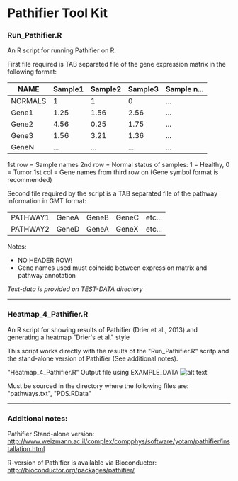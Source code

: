 # Pathifier Tool Kit

### Run_Pathifier.R

An R script for running Pathifier on R.

First file required is TAB separated file of the gene expression matrix in the
following format:

|NAME|Sample1|Sample2|Sample3|Sample n...|
|---|---|---|---|---|
|NORMALS|1|1|0|...|
|Gene1|1.25|1.56|2.56|...|
|Gene2|4.56|0.25|1.75|...|
|Gene3|1.56|3.21|1.36|...|
|GeneN|...|...|...|...|

1st row = Sample names
2nd row = Normal status of samples: 1 = Healthy, 0 = Tumor
1st col = Gene names from third row on (Gene symbol format is recommended)

Second file required by the script is a TAB separated file of the pathway
information in GMT format:

||||||
|---|---|---|---|---|
|PATHWAY1|GeneA|GeneB|GeneC|etc...|
|PATHWAY2|GeneD|GeneA|GeneX|etc...|

Notes:
+ NO HEADER ROW!
+ Gene names used must coincide between expression matrix and pathway annotation

*Test-data is provided on TEST-DATA directory*

---
### Heatmap_4_Pathifier.R

An R script for showing results of Pathifier (Drier et al., 2013)
and generating a heatmap "Drier's et al." style

This script works directly with the results of the "Run_Pathifier.R" scritp and
the stand-alone version of Pathifier (See additional notes).

"Heatmap_4_Pathifier.R" Output file using EXAMPLE_DATA
![alt text][heatmap]

Must be sourced in the directory where the following files are:
"pathways.txt", "PDS.RData"

---
### Additional notes:
Pathifier Stand-alone version: http://www.weizmann.ac.il/complex/compphys/software/yotam/pathifier/installation.html

R-version of Pathifier is available via Bioconductor:
http://bioconductor.org/packages/pathifier/

[heatmap]: https://raw.githubusercontent.com/AngelCampos/Pathifier-Tool-Kit/master/heatmap.png "Pathifier Style Heatmap"
